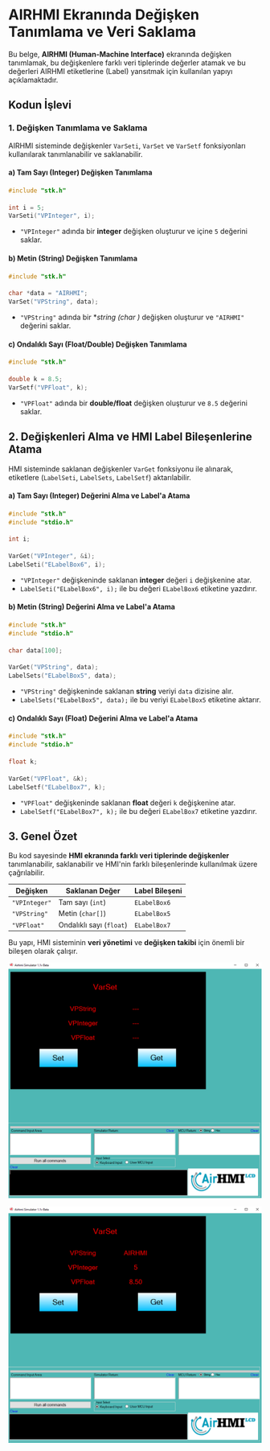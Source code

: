 # AIRHMI Ekranında Değişken Tanımlama ve Veri Saklama

Bu belge, **AIRHMI (Human-Machine Interface)** ekranında değişken tanımlamak, bu değişkenlere farklı veri tiplerinde değerler atamak ve bu değerleri AIRHMI etiketlerine (Label) yansıtmak için kullanılan yapıyı açıklamaktadır.

## Kodun İşlevi

### 1. Değişken Tanımlama ve Saklama

AIRHMI sisteminde değişkenler `VarSeti`, `VarSet` ve `VarSetf` fonksiyonları kullanılarak tanımlanabilir ve saklanabilir.

#### a) Tam Sayı (Integer) Değişken Tanımlama
```c
#include "stk.h"

int i = 5;
VarSeti("VPInteger", i);
```
- `"VPInteger"` adında bir **integer** değişken oluşturur ve içine `5` değerini saklar.

#### b) Metin (String) Değişken Tanımlama
```c
#include "stk.h"

char *data = "AIRHMI";
VarSet("VPString", data);
```
- `"VPString"` adında bir **string (char *)** değişken oluşturur ve `"AIRHMI"` değerini saklar.

#### c) Ondalıklı Sayı (Float/Double) Değişken Tanımlama
```c
#include "stk.h"

double k = 8.5;
VarSetf("VPFloat", k);
```
- `"VPFloat"` adında bir **double/float** değişken oluşturur ve `8.5` değerini saklar.

## 2. Değişkenleri Alma ve HMI Label Bileşenlerine Atama

HMI sisteminde saklanan değişkenler `VarGet` fonksiyonu ile alınarak, etiketlere (`LabelSeti`, `LabelSets`, `LabelSetf`) aktarılabilir.

#### a) Tam Sayı (Integer) Değerini Alma ve Label'a Atama
```c
#include "stk.h"
#include "stdio.h"

int i;

VarGet("VPInteger", &i);
LabelSeti("ELabelBox6", i);
```
- `"VPInteger"` değişkeninde saklanan **integer** değeri `i` değişkenine atar.
- `LabelSeti("ELabelBox6", i);` ile bu değeri `ELabelBox6` etiketine yazdırır.

#### b) Metin (String) Değerini Alma ve Label'a Atama
```c
#include "stk.h"
#include "stdio.h"

char data[100];

VarGet("VPString", data);
LabelSets("ELabelBox5", data);
```
- `"VPString"` değişkeninde saklanan **string** veriyi `data` dizisine alır.
- `LabelSets("ELabelBox5", data);` ile bu veriyi `ELabelBox5` etiketine aktarır.

#### c) Ondalıklı Sayı (Float) Değerini Alma ve Label'a Atama
```c
#include "stk.h"
#include "stdio.h"

float k;

VarGet("VPFloat", &k);
LabelSetf("ELabelBox7", k);
```
- `"VPFloat"` değişkeninde saklanan **float** değeri `k` değişkenine atar.
- `LabelSetf("ELabelBox7", k);` ile bu değeri `ELabelBox7` etiketine yazdırır.

## 3. Genel Özet
Bu kod sayesinde **HMI ekranında farklı veri tiplerinde değişkenler** tanımlanabilir, saklanabilir ve HMI'nin farklı bileşenlerinde kullanılmak üzere çağrılabilir.

| Değişken | Saklanan Değer | Label Bileşeni |
|----------|---------------|---------------|
| `"VPInteger"` | Tam sayı (`int`) | `ELabelBox6` |
| `"VPString"` | Metin (`char[]`) | `ELabelBox5` |
| `"VPFloat"` | Ondalıklı sayı (`float`) | `ELabelBox7` |

Bu yapı, HMI sisteminin **veri yönetimi** ve **değişken takibi** için önemli bir bileşen olarak çalışır.


![Açıklama Metni](1.png)

![Açıklama Metni](2.png)

